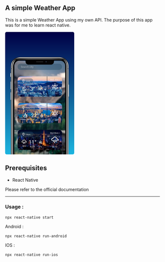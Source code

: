 ## A simple Weather App
This is a simple Weather App using my own API. The purpose of this app was for me to learn react native.

![](assets/images/demo.png)

## Prerequisites
* React Native

Please refer to the official documentation

---

### Usage :
```
npx react-native start
```
Android :
```
npx react-native run-android
```

IOS :
```
npx react-native run-ios
```

